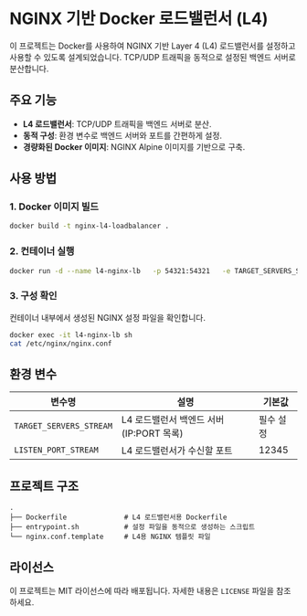 
# NGINX 기반 Docker 로드밸런서 (L4)

이 프로젝트는 Docker를 사용하여 NGINX 기반 Layer 4 (L4) 로드밸런서를 설정하고 사용할 수 있도록 설계되었습니다. TCP/UDP 트래픽을 동적으로 설정된 백엔드 서버로 분산합니다.


## 주요 기능

- **L4 로드밸런서**: TCP/UDP 트래픽을 백엔드 서버로 분산.
- **동적 구성**: 환경 변수로 백엔드 서버와 포트를 간편하게 설정.
- **경량화된 Docker 이미지**: NGINX Alpine 이미지를 기반으로 구축.

## 사용 방법

### 1. **Docker 이미지 빌드**
```bash
docker build -t nginx-l4-loadbalancer .
```

### 2. **컨테이너 실행**
```bash
docker run -d --name l4-nginx-lb   -p 54321:54321   -e TARGET_SERVERS_STREAM="192.168.1.101:3306,192.168.1.102:3306"   -e LISTEN_PORT_STREAM=54321   nginx-l4-loadbalancer
```

### 3. **구성 확인**
컨테이너 내부에서 생성된 NGINX 설정 파일을 확인합니다.
```bash
docker exec -it l4-nginx-lb sh
cat /etc/nginx/nginx.conf
```

## 환경 변수

| 변수명                  | 설명                                      | 기본값       |
|-------------------------|-------------------------------------------|--------------|
| `TARGET_SERVERS_STREAM` | L4 로드밸런서 백엔드 서버 (IP:PORT 목록)   | 필수 설정    |
| `LISTEN_PORT_STREAM`    | L4 로드밸런서가 수신할 포트               | 12345        |

## 프로젝트 구조

```plaintext
.
├── Dockerfile              # L4 로드밸런서용 Dockerfile
├── entrypoint.sh           # 설정 파일을 동적으로 생성하는 스크립트
└── nginx.conf.template     # L4용 NGINX 템플릿 파일
```

## 라이선스

이 프로젝트는 MIT 라이선스에 따라 배포됩니다. 자세한 내용은 `LICENSE` 파일을 참조하세요.
